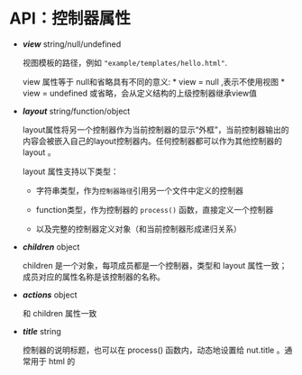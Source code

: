 
# API：控制器属性

* ___view___ string/null/undefined

    视图模板的路径，例如 `"example/templates/hello.html"`.

    view 属性等于 null和省略具有不同的意义:
        * view = null ,表示不使用视图
        * view = undefined 或省略，会从定义结构的上级控制器继承view值

* ___layout___ string/function/object

    layout属性将另一个控制器作为当前控制器的显示“外框”，当前控制器输出的内容会被嵌入自己的layout控制器内。任何控制器都可以作为其他控制器的 layout 。

    layout 属性支持以下类型：

    * 字符串类型，作为`控制器路径`引用另一个文件中定义的控制器

    * function类型，作为控制器的 `process()` 函数，直接定义一个控制器

    * 以及完整的控制器定义对象（和当前控制器形成递归关系）

* ___children___ object

    children 是一个对象，每项成员都是一个控制器，类型和 layout 属性一致；成员对应的属性名称是该控制器的名称。

* ___actions___ object

    和 children 属性一致

* ___title___ string

    控制器的说明标题，也可以在 process() 函数内，动态地设置给 nut.title 。通常用于 html 的<title>标签

* ___titleTemplate___ string

    标题的模板，只有作为其他控制器的 layout 时用到

* ___keywords___ array

    控制器的关键词，通常用于 html 的 <meta name="keywords"> 标签

* ___description___ string

    控制器的描述，通常用于 html 的 <meta name="description"> 标签


